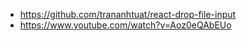 - https://github.com/trananhtuat/react-drop-file-input
- https://www.youtube.com/watch?v=Aoz0eQAbEUo